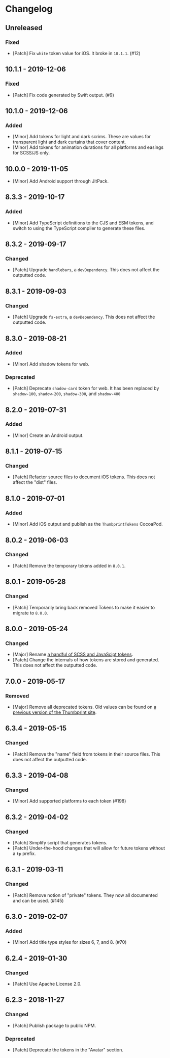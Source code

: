 # Changelog

## Unreleased

### Fixed

-   [Patch] Fix `white` token value for iOS. It broke in `10.1.1`. (#12)

## 10.1.1 - 2019-12-06

### Fixed

-   [Patch] Fix code generated by Swift output. (#9)

## 10.1.0 - 2019-12-06

### Added

-   [Minor] Add tokens for light and dark scrims. These are values for transparent light and dark curtains that cover content.
-   [Minor] Add tokens for animation durations for all platforms and easings for SCSS/JS only.

## 10.0.0 - 2019-11-05

-   [Minor] Add Android support through JitPack.

## 8.3.3 - 2019-10-17

### Added

-   [Minor] Add TypeScript definitions to the CJS and ESM tokens, and switch to using the TypeScript compiler to generate these files.

## 8.3.2 - 2019-09-17

### Changed

-   [Patch] Upgrade `handlebars`, a `devDependency`. This does not affect the outputted code.

## 8.3.1 - 2019-09-03

### Changed

-   [Patch] Upgrade `fs-extra`, a `devDependency`. This does not affect the outputted code.

## 8.3.0 - 2019-08-21

### Added

-   [Minor] Add shadow tokens for web.

### Deprecated

-   [Patch] Deprecate `shadow-card` token for web. It has been replaced by `shadow-100`, `shadow-200`, `shadow-300`, and `shadow-400`

## 8.2.0 - 2019-07-31

### Added

-   [Minor] Create an Android output.

## 8.1.1 - 2019-07-15

### Changed

-   [Patch] Refactor source files to document iOS tokens. This does not affect the "dist" files.

## 8.1.0 - 2019-07-01

### Added

-   [Minor] Add iOS output and publish as the `ThumbprintTokens` CocoaPod.

## 8.0.2 - 2019-06-03

### Changed

-   [Patch] Remove the temporary tokens added in `8.0.1`.

## 8.0.1 - 2019-05-28

### Changed

-   [Patch] Temporarily bring back removed Tokens to make it easier to migrate to `8.0.0`.

## 8.0.0 - 2019-05-24

### Changed

-   [Major] Rename [a handful of SCSS and JavaScipt tokens](https://github.com/thumbtack/thumbprint/pull/242).
-   [Patch] Change the internals of how tokens are stored and generated. This does not affect the outputted code.

## 7.0.0 - 2019-05-17

### Removed

-   [Major] Remove all deprecated tokens. Old values can be found on [a previous version of the Thumbprint site](https://5cdc5c977a1bb7000855f899--thumbprint.netlify.com/tokens/scss/).

## 6.3.4 - 2019-05-15

### Changed

-   [Patch] Remove the "name" field from tokens in their source files. This does not affect the outputted code.

## 6.3.3 - 2019-04-08

### Changed

-   [Minor] Add supported platforms to each token (#198)

## 6.3.2 - 2019-04-02

### Changed

-   [Patch] Simplify script that generates tokens.
-   [Patch] Under-the-hood changes that will allow for future tokens without a `tp` prefix.

## 6.3.1 - 2019-03-11

### Changed

-   [Patch] Remove notion of "private" tokens. They now all documented and can be used. (#145)

## 6.3.0 - 2019-02-07

### Added

-   [Minor] Add title type styles for sizes 6, 7, and 8. (#70)

## 6.2.4 - 2019-01-30

### Changed

-   [Patch] Use Apache License 2.0.

## 6.2.3 - 2018-11-27

### Changed

-   [Patch] Publish package to public NPM.

### Deprecated

-   [Patch] Deprecate the tokens in the "Avatar" section.
